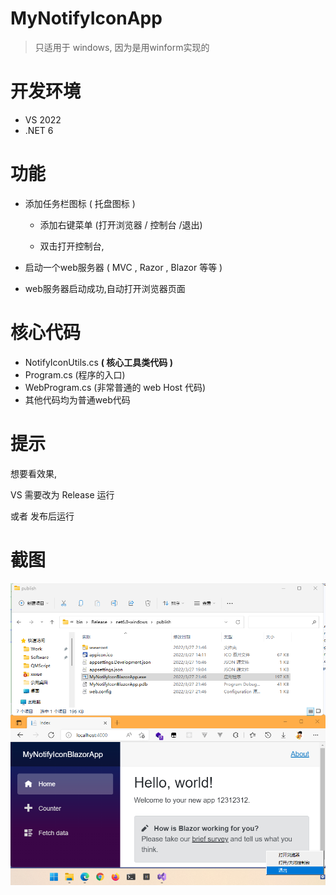 # MyNotifyIconApp

> 只适用于 windows,  因为是用winform实现的



# 开发环境

- VS 2022
- .NET 6

# 功能

- 添加任务栏图标 ( 托盘图标 )

  - 添加右键菜单 (打开浏览器 / 控制台 /退出)

  - 双击打开控制台,

- 启动一个web服务器 ( MVC , Razor , Blazor 等等 )

- web服务器启动成功,自动打开浏览器页面




# 核心代码

- NotifyIconUtils.cs    **( 核心工具类代码 )**
- Program.cs  (程序的入口)
- WebProgram.cs    (非常普通的 web Host 代码)
- 其他代码均为普通web代码



# 提示

想要看效果,

VS 需要改为 Release 运行

或者 发布后运行

# 截图



![image-20220327220351241](img.assets/image-20220327220351241.png)

